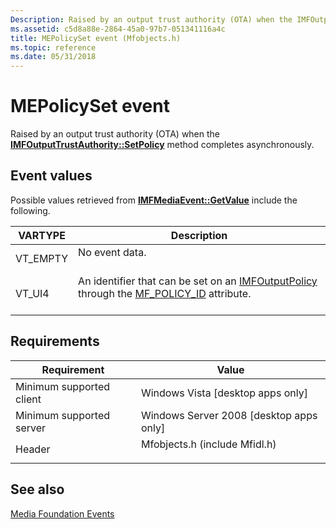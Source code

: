 ```yaml
---
Description: Raised by an output trust authority (OTA) when the IMFOutputTrustAuthority::SetPolicy method completes asynchronously.
ms.assetid: c5d8a88e-2864-45a0-97b7-051341116a4c
title: MEPolicySet event (Mfobjects.h)
ms.topic: reference
ms.date: 05/31/2018
---
```


# MEPolicySet event

Raised by an output trust authority (OTA) when the [**IMFOutputTrustAuthority::SetPolicy**](/windows/desktop/api/mfidl/nf-mfidl-imfoutputtrustauthority-setpolicy) method completes asynchronously.

## Event values

Possible values retrieved from [**IMFMediaEvent::GetValue**](/windows/desktop/api/mfobjects/nf-mfobjects-imfmediaevent-getvalue) include the following.



| VARTYPE              | Description                           |
|----------------------|---------------------------------------|
| VT\_EMPTY<br/> | No event data.<br/> <br/> |
| VT\_UI4<br/> | An identifier that can be set on an [IMFOutputPolicy](/windows/win32/api/mfidl/nn-mfidl-imfoutputpolicy) through the [MF_POLICY_ID](mf-policy-id.md) attribute.<br/> <br/> |



## Requirements



| Requirement | Value |
|-------------------------------------|----------------------------------------------------------------------------------------------------------|
| Minimum supported client<br/> | Windows Vista \[desktop apps only\]<br/>                                                           |
| Minimum supported server<br/> | Windows Server 2008 \[desktop apps only\]<br/>                                                     |
| Header<br/>                   | <dl> <dt>Mfobjects.h (include Mfidl.h)</dt> </dl> |



## See also

<dl> <dt>

[Media Foundation Events](media-foundation-events.md)
</dt> </dl>

 

 




